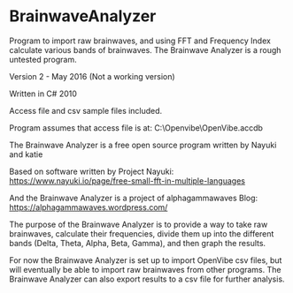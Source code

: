 # BrainwaveAnalyzer
       
Program to import raw brainwaves, and using FFT and Frequency Index calculate various bands of brainwaves.
The Brainwave Analyzer is a rough untested program.

Version 2  - May 2016 (Not a working version)

Written in C# 2010

Access file and csv sample files included.

Program assumes that access file is at:
C:\Openvibe\OpenVibe.accdb

The Brainwave Analyzer is a free open source program 
written by Nayuki and katie

Based on software written by Project Nayuki:
https://www.nayuki.io/page/free-small-fft-in-multiple-languages

And the Brainwave Analyzer is a project of alphagammawaves Blog:
https://alphagammawaves.wordpress.com/
       
The purpose of the Brainwave Analyzer is to provide a way to take raw brainwaves, calculate their frequencies, divide them up into the different bands (Delta, Theta, Alpha, Beta, Gamma), and then graph the results.

For now the Brainwave Analyzer is set up to import OpenVibe csv files, but will eventually be able to import raw brainwaves from other programs. The Brainwave Analyzer can also export results to a csv file for further analysis. 
